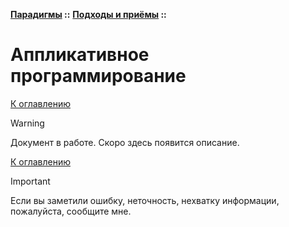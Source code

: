 **[Парадигмы](../../README.md#paradigms-models) ::** 
**[Подходы и приёмы](../../README.md#paradigms-techniques) ::**
# Аппликативное программирование

<!--

-->

[К оглавлению](../../README.md#paradigms-techniques)

> [!WARNING]
> Документ в работе. Скоро здесь появится описание.

[К оглавлению](../../README.md#paradigms-techniques)

> [!IMPORTANT]
> Если вы заметили ошибку, неточность, нехватку информации, пожалуйста, сообщите мне.
